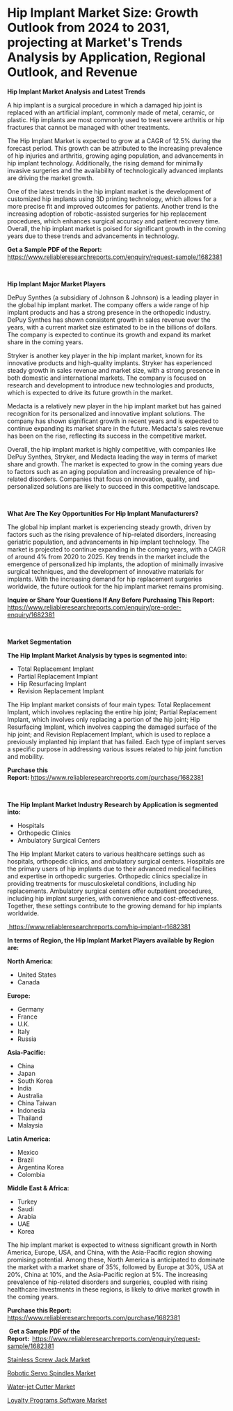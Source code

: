 <p><h1>Hip Implant Market Size: Growth Outlook from 2024 to 2031, projecting at Market's Trends Analysis by Application, Regional Outlook, and Revenue</h1></p><p><strong>Hip Implant Market Analysis and Latest Trends</strong></p>
<p><p>A hip implant is a surgical procedure in which a damaged hip joint is replaced with an artificial implant, commonly made of metal, ceramic, or plastic. Hip implants are most commonly used to treat severe arthritis or hip fractures that cannot be managed with other treatments.</p><p>The Hip Implant Market is expected to grow at a CAGR of 12.5% during the forecast period. This growth can be attributed to the increasing prevalence of hip injuries and arthritis, growing aging population, and advancements in hip implant technology. Additionally, the rising demand for minimally invasive surgeries and the availability of technologically advanced implants are driving the market growth.</p><p>One of the latest trends in the hip implant market is the development of customized hip implants using 3D printing technology, which allows for a more precise fit and improved outcomes for patients. Another trend is the increasing adoption of robotic-assisted surgeries for hip replacement procedures, which enhances surgical accuracy and patient recovery time. Overall, the hip implant market is poised for significant growth in the coming years due to these trends and advancements in technology.</p></p>
<p><strong>Get a Sample PDF of the Report:&nbsp;</strong> <a href="https://www.reliableresearchreports.com/enquiry/request-sample/1682381">https://www.reliableresearchreports.com/enquiry/request-sample/1682381</a></p>
<p>&nbsp;</p>
<p><strong>Hip Implant Major Market Players</strong></p>
<p><p>DePuy Synthes (a subsidiary of Johnson & Johnson) is a leading player in the global hip implant market. The company offers a wide range of hip implant products and has a strong presence in the orthopedic industry. DePuy Synthes has shown consistent growth in sales revenue over the years, with a current market size estimated to be in the billions of dollars. The company is expected to continue its growth and expand its market share in the coming years.</p><p>Stryker is another key player in the hip implant market, known for its innovative products and high-quality implants. Stryker has experienced steady growth in sales revenue and market size, with a strong presence in both domestic and international markets. The company is focused on research and development to introduce new technologies and products, which is expected to drive its future growth in the market.</p><p>Medacta is a relatively new player in the hip implant market but has gained recognition for its personalized and innovative implant solutions. The company has shown significant growth in recent years and is expected to continue expanding its market share in the future. Medacta's sales revenue has been on the rise, reflecting its success in the competitive market.</p><p>Overall, the hip implant market is highly competitive, with companies like DePuy Synthes, Stryker, and Medacta leading the way in terms of market share and growth. The market is expected to grow in the coming years due to factors such as an aging population and increasing prevalence of hip-related disorders. Companies that focus on innovation, quality, and personalized solutions are likely to succeed in this competitive landscape.</p></p>
<p>&nbsp;</p>
<p><strong>What Are The Key Opportunities For Hip Implant Manufacturers?</strong></p>
<p><p>The global hip implant market is experiencing steady growth, driven by factors such as the rising prevalence of hip-related disorders, increasing geriatric population, and advancements in hip implant technology. The market is projected to continue expanding in the coming years, with a CAGR of around 4% from 2020 to 2025. Key trends in the market include the emergence of personalized hip implants, the adoption of minimally invasive surgical techniques, and the development of innovative materials for implants. With the increasing demand for hip replacement surgeries worldwide, the future outlook for the hip implant market remains promising.</p></p>
<p><strong>Inquire or Share Your Questions If Any Before Purchasing This Report:</strong> <a href="https://www.reliableresearchreports.com/enquiry/pre-order-enquiry/1682381">https://www.reliableresearchreports.com/enquiry/pre-order-enquiry/1682381</a></p>
<p>&nbsp;</p>
<p><strong>Market Segmentation</strong></p>
<p><strong>The Hip Implant Market Analysis by types is segmented into:</strong></p>
<p><ul><li>Total Replacement Implant</li><li>Partial Replacement Implant</li><li>Hip Resurfacing Implant</li><li>Revision Replacement Implant</li></ul></p>
<p><p>The Hip Implant market consists of four main types: Total Replacement Implant, which involves replacing the entire hip joint; Partial Replacement Implant, which involves only replacing a portion of the hip joint; Hip Resurfacing Implant, which involves capping the damaged surface of the hip joint; and Revision Replacement Implant, which is used to replace a previously implanted hip implant that has failed. Each type of implant serves a specific purpose in addressing various issues related to hip joint function and mobility.</p></p>
<p><strong>Purchase this Report:&nbsp;</strong><a href="https://www.reliableresearchreports.com/purchase/1682381">https://www.reliableresearchreports.com/purchase/1682381</a></p>
<p>&nbsp;</p>
<p><strong>The Hip Implant Market Industry Research by Application is segmented into:</strong></p>
<p><ul><li>Hospitals</li><li>Orthopedic Clinics</li><li>Ambulatory Surgical Centers</li></ul></p>
<p><p>The Hip Implant Market caters to various healthcare settings such as hospitals, orthopedic clinics, and ambulatory surgical centers. Hospitals are the primary users of hip implants due to their advanced medical facilities and expertise in orthopedic surgeries. Orthopedic clinics specialize in providing treatments for musculoskeletal conditions, including hip replacements. Ambulatory surgical centers offer outpatient procedures, including hip implant surgeries, with convenience and cost-effectiveness. Together, these settings contribute to the growing demand for hip implants worldwide.</p></p>
<p><a href="https://www.reliableresearchreports.com/hip-implant-r1682381">&nbsp;https://www.reliableresearchreports.com/hip-implant-r1682381</a></p>
<p><strong>In terms of Region, the Hip Implant Market Players available by Region are:</strong></p>
<p>
    <p> <strong> North America: </strong>
        <ul>
            <li>United States</li>
            <li>Canada</li>
        </ul>
        </p> 
    <p> <strong> Europe: </strong>
        <ul>
            <li>Germany</li>
            <li>France</li>
            <li>U.K.</li>
            <li>Italy</li>
            <li>Russia</li>
        </ul>
        </p> 
    <p> <strong> Asia-Pacific: </strong>
        <ul>
            <li>China</li>
            <li>Japan</li>
            <li>South Korea</li>
            <li>India</li>
            <li>Australia</li>
            <li>China Taiwan</li>
            <li>Indonesia</li>
            <li>Thailand</li>
            <li>Malaysia</li>
        </ul>
        </p> 
    <p> <strong> Latin America: </strong>
        <ul>
            <li>Mexico</li>
            <li>Brazil</li>
            <li>Argentina Korea</li>
            <li>Colombia</li>
        </ul>
        </p> 
    <p> <strong> Middle East & Africa: </strong>
        <ul>
            <li>Turkey</li>
            <li>Saudi</li>
            <li>Arabia</li>
            <li>UAE</li>
            <li>Korea</li>
        </ul>
    </p>
    </p>
<p><p>The hip implant market is expected to witness significant growth in North America, Europe, USA, and China, with the Asia-Pacific region showing promising potential. Among these, North America is anticipated to dominate the market with a market share of 35%, followed by Europe at 30%, USA at 20%, China at 10%, and the Asia-Pacific region at 5%. The increasing prevalence of hip-related disorders and surgeries, coupled with rising healthcare investments in these regions, is likely to drive market growth in the coming years.</p></p>
<p><strong>Purchase this Report: </strong><a href="https://www.reliableresearchreports.com/purchase/1682381">https://www.reliableresearchreports.com/purchase/1682381</a></p>
<p>&nbsp;<strong>Get a Sample PDF of the Report:&nbsp;&nbsp;</strong><a href="https://www.reliableresearchreports.com/enquiry/request-sample/1682381">https://www.reliableresearchreports.com/enquiry/request-sample/1682381</a></p>
<p><strong></strong></p>
<p><p><a href="https://github.com/hlspriggs/Market-Research-Report-List-1/blob/main/stainless-screw-jack-market.md">Stainless Screw Jack Market</a></p><p><a href="https://github.com/hskmn/Market-Research-Report-List-1/blob/main/robotic-servo-spindles-market.md">Robotic Servo Spindles Market</a></p><p><a href="https://medium.com/@erickahgreen002024/water-jet-cutter-market-outlook-and-forecast-from-2024-to-2031-144c1014c731">Water-jet Cutter Market</a></p><p><a href="https://medium.com/@amandawbrown02/global-loyalty-programs-software-market-exploring-market-share-market-trends-and-future-growth-82edb60cdac6">Loyalty Programs Software Market</a></p></p>